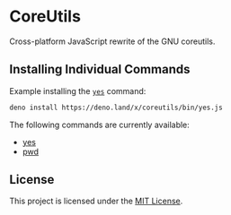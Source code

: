 # CoreUtils

Cross-platform JavaScript rewrite of the GNU coreutils.

## Installing Individual Commands

Example installing the [`yes`](./bin/yes.js) command:

```bash
deno install https://deno.land/x/coreutils/bin/yes.js
```

The following commands are currently available:

- [yes](https://deno.land/x/coreutils/bin/yes.js)
- [pwd](https://deno.land/x/coreutils/bin/pwd.js)

## License

This project is licensed under the [MIT License](./license).
